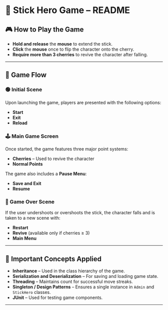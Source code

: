 # 🍒 Stick Hero Game – README

## 🎮 How to Play the Game

- **Hold and release** the **mouse** to extend the stick.
- **Click** the **mouse** once to flip the character onto the cherry.
- **Require more than 3 cherries** to revive the character after falling. 

---

## 🚀 Game Flow

### 🟢 Initial Scene
Upon launching the game, players are presented with the following options:
- **Start**
- **Exit**
- **Reload**

### 🕹️ Main Game Screen
Once started, the game features three major point systems:
- **Cherries** – Used to revive the character
- **Normal Points** 

The game also includes a **Pause Menu**:
- **Save and Exit**
- **Resume**

### 🔁 Game Over Scene
If the user undershoots or overshoots the stick, the character falls and is taken to a new scene with:
- **Restart**
- **Revive** (available only if cherries ≥ 3)
- **Main Menu**

---

## 🧠 Important Concepts Applied

- **Inheritance** – Used in the class hierarchy of the game.
- **Serialization and Deserialization** – For saving and loading game state.
- **Threading** – Maintains count for successful move streaks.
- **Singleton / Design Patterns** – Ensures a single instance in `Admin` and `StickHero` classes.
- **JUnit** – Used for testing game components.

---
